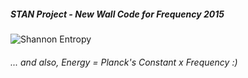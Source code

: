 ##### STAN Project - New Wall Code for Frequency 2015

![Shannon Entropy](http://www.shannonentropy.netmark.pl/wp-content/uploads/2012/02/shannon_entropy_formula.png)

###### ... and also, Energy = Planck's Constant x Frequency :)
